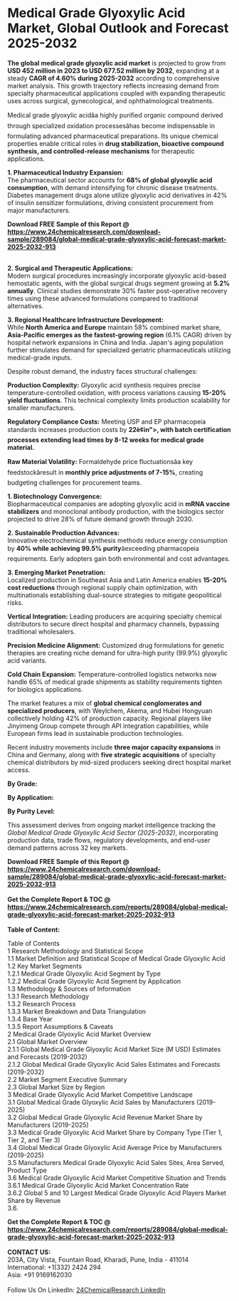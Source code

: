 <h1>Medical Grade Glyoxylic Acid Market, Global Outlook and Forecast 2025-2032</h1><p><strong>The global medical grade glyoxylic acid market</strong> is projected to grow from <strong>USD 452 million in 2023 to USD 677.52 million by 2032</strong>, expanding at a steady <strong>CAGR of 4.60% during 2025-2032</strong> according to comprehensive market analysis. This growth trajectory reflects increasing demand from specialty pharmaceutical applications coupled with expanding therapeutic uses across surgical, gynecological, and ophthalmological treatments.</p><p>Medical grade glyoxylic acidâa highly purified organic compound derived through specialized oxidation processesâhas become indispensable in formulating advanced pharmaceutical preparations. Its unique chemical properties enable critical roles in <strong>drug stabilization, bioactive compound synthesis, and controlled-release mechanisms</strong> for therapeutic applications.</p><p><strong>1. Pharmaceutical Industry Expansion:</strong><br>
The pharmaceutical sector accounts for <strong>68% of global glyoxylic acid consumption</strong>, with demand intensifying for chronic disease treatments. Diabetes management drugs alone utilize glyoxylic acid derivatives in 42% of insulin sensitizer formulations, driving consistent procurement from major manufacturers.</p><div><b>Download FREE Sample of this Report @ 
            <a href="https://www.24chemicalresearch.com/download-sample/289084/global-medical-grade-glyoxylic-acid-forecast-market-2025-2032-913">
            https://www.24chemicalresearch.com/download-sample/289084/global-medical-grade-glyoxylic-acid-forecast-market-2025-2032-913</a></b></div><br><p><strong>2. Surgical and Therapeutic Applications:</strong><br>
Modern surgical procedures increasingly incorporate glyoxylic acid-based hemostatic agents, with the global surgical drugs segment growing at <strong>5.2% annually</strong>. Clinical studies demonstrate 30% faster post-operative recovery times using these advanced formulations compared to traditional alternatives.</p><p><strong>3. Regional Healthcare Infrastructure Development:</strong><br>
While <strong>North America and Europe</strong> maintain 58% combined market share, <strong>Asia-Pacific emerges as the fastest-growing region</strong> (6.1% CAGR) driven by hospital network expansions in China and India. Japan's aging population further stimulates demand for specialized geriatric pharmaceuticals utilizing medical-grade inputs.</p><p>Despite robust demand, the industry faces structural challenges:</p><p><strong>Production Complexity:</strong> Glyoxylic acid synthesis requires precise temperature-controlled oxidation, with process variations causing <strong>15-20% yield fluctuations</strong>. This technical complexity limits production scalability for smaller manufacturers.</p><p><strong>Regulatory Compliance Costs:</strong> Meeting USP and EP pharmacopeia standards increases production costs by <strong>22è¢in"&gt;, with batch certification processes extending lead times by 8-12 weeks for medical grade material.</strong></p><p><strong>Raw Material Volatility:</strong> Formaldehyde price fluctuationsâa key feedstockâresult in <strong>monthly price adjustments of 7-15%</strong>, creating budgeting challenges for procurement teams.</p><p><strong>1. Biotechnology Convergence:</strong><br>
Biopharmaceutical companies are adopting glyoxylic acid in <strong>mRNA vaccine stabilizers</strong> and monoclonal antibody production, with the biologics sector projected to drive 28% of future demand growth through 2030.</p><p><strong>2. Sustainable Production Advances:</strong><br>
Innovative electrochemical synthesis methods reduce energy consumption by <strong>40% while achieving 99.5% purity</strong>âexceeding pharmacopeia requirements. Early adopters gain both environmental and cost advantages.</p><p><strong>3. Emerging Market Penetration:</strong><br>
Localized production in Southeast Asia and Latin America enables <strong>15-20% cost reductions</strong> through regional supply chain optimization, with multinationals establishing dual-source strategies to mitigate geopolitical risks.</p><p><strong>Vertical Integration:</strong> Leading producers are acquiring specialty chemical distributors to secure direct hospital and pharmacy channels, bypassing traditional wholesalers.</p><p><strong>Precision Medicine Alignment:</strong> Customized drug formulations for genetic therapies are creating niche demand for ultra-high purity (99.9%) glyoxylic acid variants.</p><p><strong>Cold Chain Expansion:</strong> Temperature-controlled logistics networks now handle 65% of medical grade shipments as stability requirements tighten for biologics applications.</p><p>The market features a mix of <strong>global chemical conglomerates and specialized producers</strong>, with Weylchem, Akema, and Hubei Hongyuan collectively holding 42% of production capacity. Regional players like Jinyimeng Group compete through API integration capabilities, while European firms lead in sustainable production technologies.</p><p>Recent industry movements include <strong>three major capacity expansions</strong> in China and Germany, along with <strong>five strategic acquisitions</strong> of specialty chemical distributors by mid-sized producers seeking direct hospital market access.</p><p><strong>By Grade:</strong></p><p><strong>By Application:</strong></p><p><strong>By Purity Level:</strong></p><p>This assessment derives from ongoing market intelligence tracking the <em>Global Medical Grade Glyoxylic Acid Sector (2025-2032)</em>, incorporating production data, trade flows, regulatory developments, and end-user demand patterns across 32 key markets.</p><div><b>Download FREE Sample of this Report @ 
            <a href="https://www.24chemicalresearch.com/download-sample/289084/global-medical-grade-glyoxylic-acid-forecast-market-2025-2032-913">
            https://www.24chemicalresearch.com/download-sample/289084/global-medical-grade-glyoxylic-acid-forecast-market-2025-2032-913</a></b></div><br><div><b>Get the Complete Report & TOC @ 
            <a href="https://www.24chemicalresearch.com/reports/289084/global-medical-grade-glyoxylic-acid-forecast-market-2025-2032-913">
            https://www.24chemicalresearch.com/reports/289084/global-medical-grade-glyoxylic-acid-forecast-market-2025-2032-913</a></b></div><br>
            <b>Table of Content:</b><p>Table of Contents<br />
1 Research Methodology and Statistical Scope<br />
1.1 Market Definition and Statistical Scope of Medical Grade Glyoxylic Acid<br />
1.2 Key Market Segments<br />
1.2.1 Medical Grade Glyoxylic Acid Segment by Type<br />
1.2.2 Medical Grade Glyoxylic Acid Segment by Application<br />
1.3 Methodology & Sources of Information<br />
1.3.1 Research Methodology<br />
1.3.2 Research Process<br />
1.3.3 Market Breakdown and Data Triangulation<br />
1.3.4 Base Year<br />
1.3.5 Report Assumptions & Caveats<br />
2 Medical Grade Glyoxylic Acid Market Overview<br />
2.1 Global Market Overview<br />
2.1.1 Global Medical Grade Glyoxylic Acid Market Size (M USD) Estimates and Forecasts (2019-2032)<br />
2.1.2 Global Medical Grade Glyoxylic Acid Sales Estimates and Forecasts (2019-2032)<br />
2.2 Market Segment Executive Summary<br />
2.3 Global Market Size by Region<br />
3 Medical Grade Glyoxylic Acid Market Competitive Landscape<br />
3.1 Global Medical Grade Glyoxylic Acid Sales by Manufacturers (2019-2025)<br />
3.2 Global Medical Grade Glyoxylic Acid Revenue Market Share by Manufacturers (2019-2025)<br />
3.3 Medical Grade Glyoxylic Acid Market Share by Company Type (Tier 1, Tier 2, and Tier 3)<br />
3.4 Global Medical Grade Glyoxylic Acid Average Price by Manufacturers (2019-2025)<br />
3.5 Manufacturers Medical Grade Glyoxylic Acid Sales Sites, Area Served, Product Type<br />
3.6 Medical Grade Glyoxylic Acid Market Competitive Situation and Trends<br />
3.6.1 Medical Grade Glyoxylic Acid Market Concentration Rate<br />
3.6.2 Global 5 and 10 Largest Medical Grade Glyoxylic Acid Players Market Share by Revenue<br />
3.6.</p><div><b>Get the Complete Report & TOC @ 
            <a href="https://www.24chemicalresearch.com/reports/289084/global-medical-grade-glyoxylic-acid-forecast-market-2025-2032-913">
            https://www.24chemicalresearch.com/reports/289084/global-medical-grade-glyoxylic-acid-forecast-market-2025-2032-913</a></b></div><br><b>CONTACT US:</b><br>
            203A, City Vista, Fountain Road, Kharadi, Pune, India - 411014<br>
            International: +1(332) 2424 294<br>
            Asia: +91 9169162030 <br><br>
            Follow Us On LinkedIn: <a href="https://www.linkedin.com/company/24chemicalresearch/">24ChemicalResearch LinkedIn</a>
